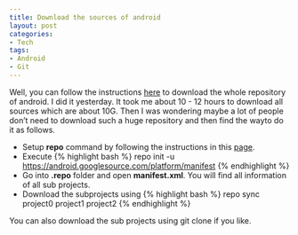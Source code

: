 ```yaml
---
title: Download the sources of android
layout: post
categories:
- Tech
tags:
- Android
- Git
---
```


Well, you can follow the instructions [here](http://source.android.com/source/downloading.html) to download the whole repository of android. I did it yesterday. It took me about 10 - 12 hours to download all sources which are about 10G. Then I was wondering maybe a lot of people don’t need to download such a huge repository and then find the wayto do it as follows.

* Setup **repo** command by following the instructions in this [page](http://source.android.com/source/downloading.html).
* Execute {% highlight bash %} repo init -u https://android.googlesource.com/platform/manifest {% endhighlight %}
* Go into **.repo** folder and open **manifest.xml**. You will find all information of all sub projects.
* Download the subprojects using {% highlight bash %} repo sync project0 project1 project2 {% endhighlight %}

You can also download the sub projects using git clone if you like.




